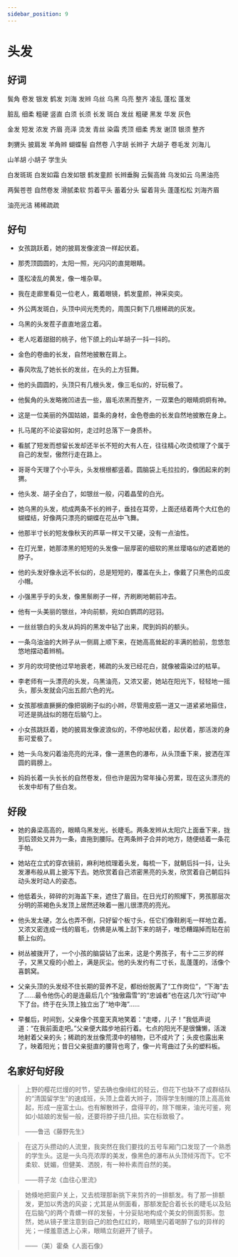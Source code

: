 ```yaml
---
sidebar_position: 9
---
```


# 头发

## 好词

鬓角 卷发 银发 鹤发 刘海 发辫 乌丝 乌黑 乌亮 整齐 凌乱 蓬松 蓬发

脏乱 细柔 粗硬 竖直 白须 长须 长发 斑白 发丝 粗硬 黑发 华发 灰色

金发 短发 浓发 齐眉 亮泽 烫发 青丝 染霜 秃顶 细柔 秀发 谢顶 银须 整齐

刺猬头 披肩发 羊角辫 蝴蝶髻 自然卷 八字胡 长辫子 大胡子 卷毛发 刘海儿

山羊胡 小胡子 学生头

白发斑斑 白发如霜 白发如银 鹤发童颜 长辫垂胸 云鬓高耸 乌发如云 乌黑油亮

两鬓苍苍 自然卷发 滑腻柔软 剪着平头 蓄着分头 留着背头 蓬蓬松松 刘海齐眉

油亮光洁 稀稀疏疏

## 好句

- 女孩跳跃着，她的披肩发像波浪一样起伏着。

- 那秃顶圆圆的，太阳一照，光闪闪的直晃眼睛。

- 蓬松凌乱的黄发，像一堆杂草。

- 我在走廊里看见一位老人，戴着眼镜，鹤发童颜，神采奕奕。

- 外公两发斑白，头顶中间光秃秃的，周围只剩下几根稀疏的灰发。

- 乌黑的头发茬子直直地竖立着。

- 老人吃着甜甜的桃子，他下颌上的山羊胡子一抖一抖的。

- 金色的卷曲的长发，自然地披散在肩上。

- 春风吹乱了她长长的发丝，在头的上方狂舞。

- 他的头圆圆的，头顶只有几根头发，像三毛似的，好玩极了。

- 他鬓角的头发略微凹进去一些，眉毛浓黑而整齐，一双栗色的眼睛炯炯有神。

- 这是一位美丽的外国姑娘，苗条的身材，金色卷曲的长发自然地披散在身上。

- 扎马尾的不论姿容如何，走过时总落下一身质朴。

- 看腻了短发而想留长发却还半长不短的大有人在，往往精心吹烫梳理了个属于自己的发型，傲然行走在路上。

- 哥哥今天理了个小平头，头发根根都竖着。圆脑袋上毛拉拉的，像团起来的刺猬。

- 他头发、胡子全白了，如银丝一般，闪着晶莹的白光。

- 她乌黑的头发，梳成两条不长的辫子，垂挂在耳旁，上面还结着两个大红色的蝴蝶结，好像两只漂亮的蝴蝶在花丛中飞舞。

- 他那半寸长的短发像秋天的芦草一样又干又硬，没有一点油性。

- 在灯光里，她那漆黑的短短的头发像一层厚密的细软的黑丝璎珞似的遮着她的脖子。

- 他的头发好像永远不长似的，总是短短的，覆盖在头上，像戴了只黑色的瓜皮小帽。

- 小强黑乎乎的头发，像黑鬃刷子一样，齐刷刷地朝前冲去。

- 他有一头美丽的银丝，冲向前额，宛如白鹦鹉的冠羽。

- 一丝丝银白的头发从妈妈的黑发中钻了出来，爬到妈妈的额头。

- 一条乌油油的大辫子从一侧肩上顺下来，在她高高耸起的丰满的脸前，忽悠忽悠地摆动着辫梢。

- 岁月的坎坷使他过早地衰老，稀疏的头发已经花白，就像被霜染过的枯草。

- 李老师有一头漂亮的头发，乌黑油亮，又浓又密，她站在阳光下，轻轻地一摇头，那头发就会闪出五颜六色的光。

- 女孩那根直撅撅的像把钢刷子似的小辫，尽管用皮筋一道又一道紧紧地箍住，可还是挑战似的翘在后脑勺上。

- 小女孩跳跃着，她的披肩发像波浪似的，不停地起伏着，起伏着，那活泼的身影可爱极了。

- 她一头乌发闪着油亮亮的光泽，像一道黑色的瀑布，从头顶垂下来，披洒在浑圆的肩膀上。

- 妈妈长着一头长长的自然卷发，但也许是因为常年操心劳累，现在这头漂亮的长发中却有了些白发。

## 好段

- 她的鼻梁高高的，眼睛乌黑发光，长睫毛。两条发辫从太阳穴上面垂下来，拢到后颈处又并为一条，直拖到腰际。在两条辫子合并的地方，随便结着一条花手帕。

- 她站在立式的穿衣镜前，麻利地梳理着头发，每梳一下，就朝后抖一抖，让头发瀑布般从肩上披泻下去。她欣赏着自己浓密黑亮的头发，欣赏着自己朝后抖动头发时动人的姿态。

- 他低着头，碎碎的刘海盖下来，遮住了眉目。在日光灯的照耀下，男孩那层次分明的茶褐色头发顶上居然还映着一圈儿很漂亮的亮光。

- 他头发太硬，怎么也弄不倒，只好留个板寸头，任它们像鞋刷毛一样地立着。又浓又密连成一线的眉毛，仿佛是从嘴上刮下来的胡子，唯恐糟蹋掉而贴在前额上似的。

- 树丛被拨开了，一个小孩的脑袋钻了出来，这是个男孩子，有十二三岁的样子，又黑又瘦的小脸上，满是灰尘。他的头发约有二寸长，乱蓬蓬的，活像个喜鹊窝。

- 父亲头顶的头发经不住长期的营养不足，都纷纷脱离了“工作岗位”，“下海”去了……最令他伤心的是连最后几个“独傲霜雪”的“忠诚者”也在这几次“行动”中下了台。终于在头顶上独立出了“地中海”……

- 早餐后，时间到，父亲像个孩童天真地笑着：“走喽，儿子！”我低声说道：“在我前面走吧。”父亲便大踏步地前行着。七点的阳光不是很慵懒，活泼地射着父亲的头；稀疏的发丝像荒漠中的植物，已不成片了；头皮也露出来了，映着阳光；昔日父亲挺直的腰背也弯了，像一片弯曲过了头的塑料板。

## 名家好句好段

> 上野的樱花烂熳的时节，望去确也像绯红的轻云，但花下也缺不了成群结队的“清国留学生”的速成班，头顶上盘着大辫子，顶得学生制帽的顶上高高耸起，形成一座富士山。也有解散辫子，盘得平的，除下帽来，油光可鉴，宛如小姑娘的发髻一般，还要将脖子扭几扭。实在标致极了。
>
> ——鲁迅《藤野先生》

> 在这万头攒动的人流里，我突然在我们要找的五号车厢门口发现了一个熟悉的学生头。这是一头乌亮浓厚的美发，像黑色的瀑布从头顶倾泻而下。它不柔软、妩媚，但健美、洒脱，有一种朴素而自然的美。
>
> ——蒋子龙《血往心里流》

> 她倏地把窗户关上，又去梳理那新挑下来剪齐的一排额发。有了那一排额发，更加以秀逸的风姿；尤其是从侧面看，那额发配合着长长的睫毛以及贴在后脑勺的两个青螺一样的发髻，十分妥贴地构成个美女的侧面剪影。忽然，她从镜子里注意到自己的脸色红红的，眼睛里闪着喝醉了似的异样的光；一缕羞意透上心来，眼睛立刻避开了镜子。
>
> ——（美）霍桑《人面石像》
